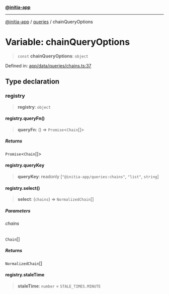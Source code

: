 [**@initia-app**](../../data.md)

***

[@initia-app](../../data.md) / [queries](../data.md) / chainQueryOptions

# Variable: chainQueryOptions

> `const` **chainQueryOptions**: `object`

Defined in: [app/data/queries/chains.ts:37](https://github.com/hanwong/app-v2/blob/b6cc29462bca0bededdcec342d091f91e17e428a/app/data/queries/chains.ts#L37)

## Type declaration

### registry

> **registry**: `object`

#### registry.queryFn()

> **queryFn**: () => `Promise`\<`Chain`[]\>

##### Returns

`Promise`\<`Chain`[]\>

#### registry.queryKey

> **queryKey**: readonly \[`"@initia-app/queries:chains"`, `"list"`, `string`\]

#### registry.select()

> **select**: (`chains`) => `NormalizedChain`[]

##### Parameters

###### chains

`Chain`[]

##### Returns

`NormalizedChain`[]

#### registry.staleTime

> **staleTime**: `number` = `STALE_TIMES.MINUTE`
